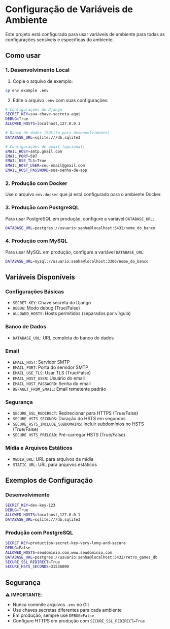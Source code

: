 # Configuração de Variáveis de Ambiente

Este projeto está configurado para usar variáveis de ambiente para todas as configurações sensíveis e específicas do ambiente.

## Como usar

### 1. Desenvolvimento Local

1. Copie o arquivo de exemplo:
```bash
cp env.example .env
```

2. Edite o arquivo `.env` com suas configurações:
```bash
# Configurações do Django
SECRET_KEY=sua-chave-secreta-aqui
DEBUG=True
ALLOWED_HOSTS=localhost,127.0.0.1

# Banco de dados (SQLite para desenvolvimento)
DATABASE_URL=sqlite:///db.sqlite3

# Configurações de email (opcional)
EMAIL_HOST=smtp.gmail.com
EMAIL_PORT=587
EMAIL_USE_TLS=True
EMAIL_HOST_USER=seu-email@gmail.com
EMAIL_HOST_PASSWORD=sua-senha-de-app
```

### 2. Produção com Docker

Use o arquivo `env.docker` que já está configurado para o ambiente Docker.

### 3. Produção com PostgreSQL

Para usar PostgreSQL em produção, configure a variável `DATABASE_URL`:

```bash
DATABASE_URL=postgres://usuario:senha@localhost:5432/nome_do_banco
```

### 4. Produção com MySQL

Para usar MySQL em produção, configure a variável `DATABASE_URL`:

```bash
DATABASE_URL=mysql://usuario:senha@localhost:3306/nome_do_banco
```

## Variáveis Disponíveis

### Configurações Básicas
- `SECRET_KEY`: Chave secreta do Django
- `DEBUG`: Modo debug (True/False)
- `ALLOWED_HOSTS`: Hosts permitidos (separados por vírgula)

### Banco de Dados
- `DATABASE_URL`: URL completa do banco de dados

### Email
- `EMAIL_HOST`: Servidor SMTP
- `EMAIL_PORT`: Porta do servidor SMTP
- `EMAIL_USE_TLS`: Usar TLS (True/False)
- `EMAIL_HOST_USER`: Usuário do email
- `EMAIL_HOST_PASSWORD`: Senha do email
- `DEFAULT_FROM_EMAIL`: Email remetente padrão

### Segurança
- `SECURE_SSL_REDIRECT`: Redirecionar para HTTPS (True/False)
- `SECURE_HSTS_SECONDS`: Duração do HSTS em segundos
- `SECURE_HSTS_INCLUDE_SUBDOMAINS`: Incluir subdomínios no HSTS (True/False)
- `SECURE_HSTS_PRELOAD`: Pré-carregar HSTS (True/False)

### Mídia e Arquivos Estáticos
- `MEDIA_URL`: URL para arquivos de mídia
- `STATIC_URL`: URL para arquivos estáticos

## Exemplos de Configuração

### Desenvolvimento
```bash
SECRET_KEY=dev-key-123
DEBUG=True
ALLOWED_HOSTS=localhost,127.0.0.1
DATABASE_URL=sqlite:///db.sqlite3
```

### Produção com PostgreSQL
```bash
SECRET_KEY=production-secret-key-very-long-and-secure
DEBUG=False
ALLOWED_HOSTS=seudominio.com,www.seudominio.com
DATABASE_URL=postgres://usuario:senha@localhost:5432/retro_games_db
SECURE_SSL_REDIRECT=True
SECURE_HSTS_SECONDS=31536000
```

## Segurança

⚠️ **IMPORTANTE**: 
- Nunca commite arquivos `.env` no Git
- Use chaves secretas diferentes para cada ambiente
- Em produção, sempre use `DEBUG=False`
- Configure HTTPS em produção com `SECURE_SSL_REDIRECT=True`
